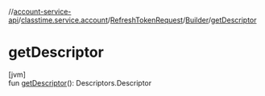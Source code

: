 //[account-service-api](../../../../index.md)/[classtime.service.account](../../index.md)/[RefreshTokenRequest](../index.md)/[Builder](index.md)/[getDescriptor](get-descriptor.md)

# getDescriptor

[jvm]\
fun [getDescriptor](get-descriptor.md)(): Descriptors.Descriptor
